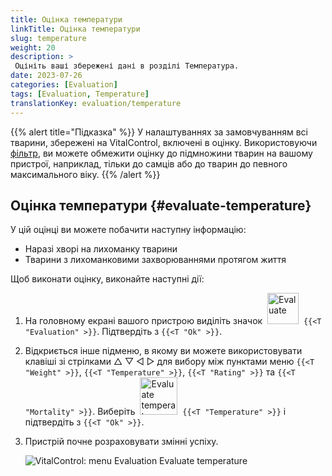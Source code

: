 ```yaml
---
title: Оцінка температури
linkTitle: Оцінка температури
slug: temperature
weight: 20
description: >
 Оцініть ваші збережені дані в розділі Температура.
date: 2023-07-26
categories: [Evaluation]
tags: [Evaluation, Temperature]
translationKey: evaluation/temperature
---
```

{{% alert title="Підказка" %}}
У налаштуваннях за замовчуванням всі тварини, збережені на VitalControl, включені в оцінку. Використовуючи [фільтр](../../filter/), ви можете обмежити оцінку до підмножини тварин на вашому пристрої, наприклад, тільки до самців або до тварин до певного максимального віку.
{{% /alert %}}

## Оцінка температури {#evaluate-temperature}

У цій оцінці ви можете побачити наступну інформацію:
- Наразі хворі на лихоманку тварини
- Тварини з лихоманковими захворюваннями протягом життя

Щоб виконати оцінку, виконайте наступні дії:

1. На головному екрані вашого пристрою виділіть значок &nbsp;<img src="/icons/main/evaluation.svg" width="50" align="bottom" alt="Evaluate" />&nbsp; `{{<T "Evaluation" >}}`. Підтвердіть з `{{<T "Ok" >}}`.

2. Відкриється інше підменю, в якому ви можете використовувати клавіші зі стрілками △ ▽ ◁ ▷ для вибору між пунктами меню `{{<T "Weight" >}}`, `{{<T "Temperature" >}}`, `{{<T "Rating" >}}` та `{{<T "Mortality" >}}`. Виберіть &nbsp;<img src="/icons/evaluation/temperature.svg" width="60" align="bottom" alt="Evaluate temperature" />&nbsp; `{{<T "Temperature" >}}` і підтвердіть з `{{<T "Ok" >}}`.

3. Пристрій почне розраховувати змінні успіху.

   ![VitalControl: menu Evaluation Evaluate temperature](../images/temperature.png "Evaluate temperature")
